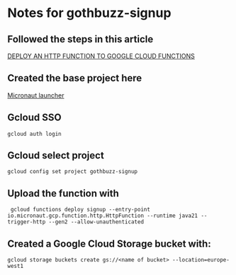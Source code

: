 # Notes for gothbuzz-signup
## Followed the steps in this article
[DEPLOY AN HTTP FUNCTION TO GOOGLE CLOUD FUNCTIONS](https://guides.micronaut.io/latest/micronaut-google-cloud-http-function-gradle-java.html)
## Created the base project here
[Micronaut launcher](https://micronaut.io/launch)
## Gcloud SSO
    gcloud auth login
## Gcloud select project
    gcloud config set project gothbuzz-signup
## Upload the function with
     gcloud functions deploy signup --entry-point io.micronaut.gcp.function.http.HttpFunction --runtime java21 --trigger-http --gen2 --allow-unauthenticated         
## Created a Google Cloud Storage bucket with:
    gcloud storage buckets create gs://<name of bucket> --location=europe-west1